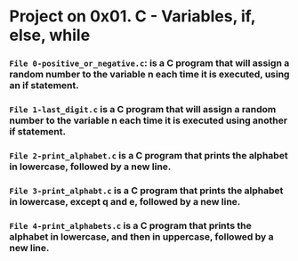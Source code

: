 # Project on 0x01. C - Variables, if, else, while


### `File 0-positive_or_negative.c`: is a C program that will assign a random number to the variable n each time it is executed, using an if statement.

### `File 1-last_digit.c` is a C program that will assign a random number to the variable n each time it is executed using another if statement.
### `File 2-print_alphabet.c` is a C program that prints the alphabet in lowercase, followed by a new line.
### `File 3-print_alphabt.c` is a C program that prints the alphabet in lowercase, except q and e, followed by a new line.
### `File 4-print_alphabets.c` is a C program that prints the alphabet in lowercase, and then in uppercase, followed by a new line.
